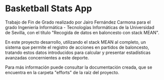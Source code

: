 # Basketball Stats App
Trabajo de Fin de Grado realizado por Jairo Fernández Carmona para el grado Ingeniería Informática - Tecnologías Informáticas de la Universidad de Sevilla, con el título "Recogida de datos en baloncesto con stack MEAN".

En este proyecto desarrollo, utilizando el stack MEAN al completo, un sistema que permite el registro de acciones en partidos de baloncesto, tratando estos datos introducidos para calcular y presentar estadísticas avanzadas concernientes a este deporte.

Para más información puede consultar la documentación creada, que se encuentra en la carpeta "efforts" de la raíz del proyecto.
